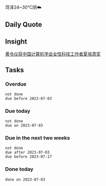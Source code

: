 菏泽24~30℃阴☁️

## Daily Quote

## Insight

[黄令仪获中国计算机学会女性科技工作者夏培肃奖](https://www.tsinghua.org.cn/info/1014/12739.htm)



## Tasks
### Overdue
```tasks
not done
due before 2023-07-03
```

### Due today
```tasks
not done
due on 2023-07-03
```

### Due in the next two weeks
```tasks
not done
due after 2023-07-03
due before 2023-07-17
```

### Done today
```tasks
done on 2023-07-03
```

